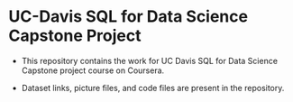 # UC-Davis SQL for Data Science Capstone Project

- This repository contains the work for UC Davis SQL for Data Science Capstone project course on Coursera.

- Dataset links, picture files, and code files are present in the repository.

